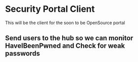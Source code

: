 # Security Portal Client

This will be the client for the soon to be OpenSource portal

## Send users to the hub so we can monitor HaveIBeenPwned and Check for weak passwords

